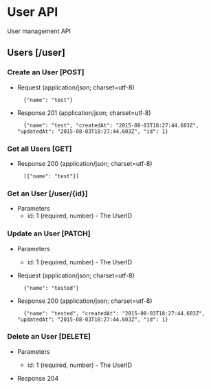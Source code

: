 # User API

User management API

## Users [/user]

### Create an User [POST]
+ Request (application/json; charset=utf-8)

        {"name": "test"}

+ Response 201 (application/json; charset=utf-8)

        {"name": "test", "createdAt": "2015-08-03T18:27:44.603Z", "updatedAt": "2015-08-03T18:27:44.603Z", "id": 1}

### Get all Users [GET]
+ Response 200 (application/json; charset=utf-8)

        [{"name": "test"}]

### Get an User [/user/{id}]
+ Parameters
  + id: 1 (required, number) - The UserID

### Update an User [PATCH]
+ Parameters
  + id: 1 (required, number) - The UserID
+ Request (application/json; charset=utf-8)

        {"name": "tested"}

+ Response 200 (application/json; charset=utf-8)

        {"name": "tested", "createdAt": "2015-08-03T18:27:44.603Z", "updatedAt": "2015-08-03T18:27:44.603Z", "id": 1}


### Delete an User [DELETE]
+ Parameters
  + id: 1 (required, number) - The UserID

+ Response 204
